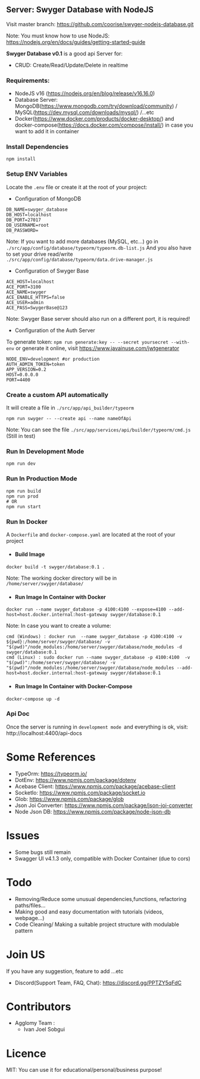 ## Server: Swyger Database with NodeJS

Visit master branch: https://github.com/coorise/swyger-nodejs-database.git


Note: You must know how to use NodeJS: https://nodejs.org/en/docs/guides/getting-started-guide

**Swyger Database v0.1** is a good api Server for:
- CRUD: Create/Read/Update/Delete in realtime

### Requirements:
- NodeJS v16 (https://nodejs.org/en/blog/release/v16.16.0)
- Database Server: MongoDB(https://www.mongodb.com/try/download/community) / MySQL(https://dev.mysql.com/downloads/mysql/) /...etc
- Docker(https://www.docker.com/products/docker-desktop/) and docker-compose(https://docs.docker.com/compose/install/) in case you want to add it in container

### Install Dependencies
```
npm install
```
### Setup ENV Variables
Locate the ``.env`` file or create it at the root of your project:

- Configuration of MongoDB
```
DB_NAME=swyger_database
DB_HOST=localhost
DB_PORT=27017
DB_USERNAME=root
DB_PASSWORD=
```
Note: If you want to add more databases (MySQL, etc...) go in ``./src/app/config/database/typeorm/typeorm.db-list.js``
And you also have to set your drive read/write ``./src/app/config/database/typeorm/data.drive-manager.js``
- Configuration of Swyger Base
```
ACE_HOST=localhost
ACE_PORT=3100
ACE_NAME=swyger
ACE_ENABLE_HTTPS=false
ACE_USER=admin
ACE_PASS=SwygerBase@123
```
Note: Swyger Base server should also run on a different port, it is required!
- Configuration of the Auth Server

To generate token: ``npm run generate:key -- --secret yoursecret --with-env`` or generate it online, visit https://www.javainuse.com/jwtgenerator

```
NODE_ENV=development #or production
AUTH_ADMIN_TOKEN=token 
APP_VERSION=0.2
HOST=0.0.0.0
PORT=4400
```

### Create a custom API automatically
It will create a file in ``./src/app/api_builder/typeorm``
```
npm run swyger -- --create api --name nameOfApi
```
Note: You can see the file ``./src/app/services/api/builder/typeorm/cmd.js`` (Still in test)

### Run In Development Mode
```
npm run dev
```

### Run In Production Mode
```
npm run build
npm run prod
# OR
npm run start
```
### Run In Docker

A ``Dockerfile`` and ``docker-compose.yaml`` are located at the root of your project
- #### Build Image
```
docker build -t swyger/database:0.1 .
```
Note: The working docker directory will be in ``/home/server/swyger/database/``
- #### Run Image In Container with Docker
```
docker run --name swyger_database -p 4100:4100 --expose=4100 --add-host=host.docker.internal:host-gateway swyger/database:0.1
```
Note: In case you want to create a volume:
```
cmd (Windows) : docker run  --name swyger_database -p 4100:4100 -v ${pwd}:/home/server/swyger/database/ -v "$(pwd)"/node_modules:/home/server/swyger/database/node_modules -d swyger/database:0.1
cmd (Linux) : sudo docker run --name swyger_database -p 4100:4100  -v "$(pwd)":/home/server/swyger/database/ -v "$(pwd)"/node_modules:/home/server/swyger/database/node_modules --add-host=host.docker.internal:host-gateway swyger/database:0.1
```
- #### Run Image In Container with Docker-Compose
```
docker-compose up -d
```
### Api Doc

Once the server is running in ``development mode ``and everything is ok, visit: http://localhost:4400/api-docs

# Some References
- TypeOrm: https://typeorm.io/
- DotEnv: https://www.npmjs.com/package/dotenv
- Acebase Client: https://www.npmjs.com/package/acebase-client
- SocketIo: https://www.npmjs.com/package/socket.io
- Glob: https://www.npmjs.com/package/glob
- Json Joi Converter: https://www.npmjs.com/package/json-joi-converter
- Node Json DB: https://www.npmjs.com/package/node-json-db

# Issues
- Some bugs still remain
- Swagger UI v4.1.3 only, compatible with Docker Container (due to cors)

# Todo
- Removing/Reduce some unusual dependencies,functions, refactoring paths/files...
- Making good and easy documentation with tutorials (videos, webpage...)
- Code Cleaning/ Making a suitable project structure with modulable pattern

# Join US
If you have any suggestion, feature to add ...etc
- Discord(Support Team, FAQ, Chat): https://discord.gg/PPTZY5qFdC

# Contributors
- Agglomy Team :
   - Ivan Joel Sobgui
# Licence 

MIT: You can use it for educational/personal/business purpose!


